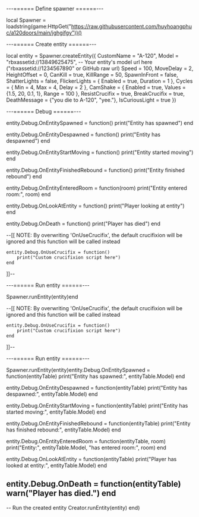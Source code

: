---====== Define spawner ======---

local Spawner = loadstring(game:HttpGet("https://raw.githubusercontent.com/huyhoangphuc/a120doors/main/jghgifgy"))()

---====== Create entity ======---

local entity = Spawner.createEntity({
    CustomName = "A-120",
    Model = "rbxassetid://13849625475", -- Your entity's model url here ("rbxassetid://1234567890" or GitHub raw url)
    Speed = 100,
    MoveDelay = 2,
    HeightOffset = 0,
    CanKill = true,
    KillRange = 50,
    SpawnInFront = false,
    ShatterLights = false,
    FlickerLights = {
        Enabled = true,
        Duration = 1
    },
    Cycles = {
        Min = 4,
        Max = 4,
        Delay = 2
    },
    CamShake = {
        Enabled = true,
        Values = {1.5, 20, 0.1, 1},
        Range = 100
    },
    ResistCrucifix = true,
    BreakCrucifix = true,
    DeathMessage = {"you die to A-120", "yee."},
    IsCuriousLight = true
})

---====== Debug ======---

entity.Debug.OnEntitySpawned = function()
    print("Entity has spawned")
end

entity.Debug.OnEntityDespawned = function()
    print("Entity has despawned")
end

entity.Debug.OnEntityStartMoving = function()
    print("Entity started moving")
end

entity.Debug.OnEntityFinishedRebound = function()
    print("Entity finished rebound")
end

entity.Debug.OnEntityEnteredRoom = function(room)
    print("Entity entered room:", room)
end

entity.Debug.OnLookAtEntity = function()
    print("Player looking at entity")
end

entity.Debug.OnDeath = function()
    print("Player has died")
end

--[[
    NOTE: By overwriting 'OnUseCrucifix', the default crucifixion will be ignored and this function will be called instead

    entity.Debug.OnUseCrucifix = function()
        print("Custom crucifixion script here")
    end
]]--

---====== Run entity ======---

Spawner.runEntity(entity)end

--[[
    NOTE: By overwriting 'OnUseCrucifix', the default crucifixion will be ignored and this function will be called instead

    entity.Debug.OnUseCrucifix = function()
        print("Custom crucifixion script here")
    end
]]--

---====== Run entity ======---

Spawner.runEntity(entity)entity.Debug.OnEntitySpawned = function(entityTable)
    print("Entity has spawned:", entityTable.Model)
end

entity.Debug.OnEntityDespawned = function(entityTable)
    print("Entity has despawned:", entityTable.Model)
end

entity.Debug.OnEntityStartMoving = function(entityTable)
    print("Entity has started moving:", entityTable.Model)
end

entity.Debug.OnEntityFinishedRebound = function(entityTable)
    print("Entity has finished rebound:", entityTable.Model)
end

entity.Debug.OnEntityEnteredRoom = function(entityTable, room)
    print("Entity:", entityTable.Model, "has entered room:", room)
end

entity.Debug.OnLookAtEntity = function(entityTable)
    print("Player has looked at entity:", entityTable.Model)
end

entity.Debug.OnDeath = function(entityTable)
    warn("Player has died.")
end
------------------------

-- Run the created entity
Creator.runEntity(entity)
end)
